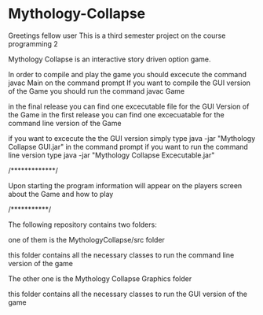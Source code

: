 # Mythology-Collapse
Greetings fellow user
This is a third semester project on the course programming 2

Mythology Collapse is an interactive story driven option game.

In order to compile and play the game you should excecute the command javac Main on the command prompt
If you want to compile the GUI version of the Game you should run the command javac Game

in the final release you can find one excecutable file for the GUI Version of the Game
in the first release you can find one excecuatable for the command line version of the Game

if you want to excecute the the GUI version simply type java -jar "Mythology Collapse GUI.jar" in the command prompt
if you want to run the command line version type java -jar "Mythology Collapse Excecutable.jar"

/*************/

Upon starting the program information will appear on the players screen about the Game and how to play

/***********/

The following repository contains two folders:

one of them is the MythologyCollapse/src folder

this folder contains all the necessary classes to run the command line version of the game

The other one is the Mythology Collapse Graphics folder

this folder contains all the necessary classes to run the GUI version of the game
